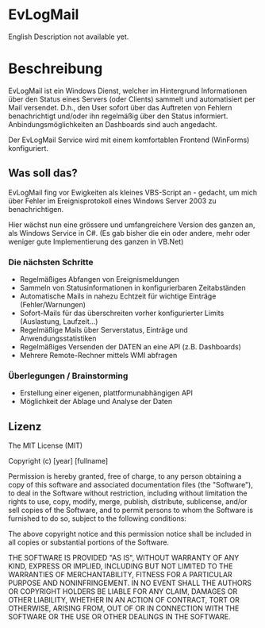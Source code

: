 EvLogMail
=========
English Description not available yet.
# Beschreibung
EvLogMail ist ein Windows Dienst, welcher im Hintergrund Informationen über den Status eines Servers (oder Clients) sammelt und automatisiert per Mail versendet.
D.h., den User sofort über das Auftreten von Fehlern benachrichtigt und/oder ihn regelmäßig über den Status informiert.
Anbindungsmöglichkeiten an Dashboards sind auch angedacht.

Der EvLogMail Service wird mit einem komfortablen Frontend (WinForms) konfiguriert.
## Was soll das?

EvLogMail fing vor Ewigkeiten als kleines VBS-Script an - gedacht, um mich über Fehler im Ereignisprotokoll eines Windows Server 2003 zu benachrichtigen.

Hier wächst nun eine grössere und umfangreichere Version des ganzen an, als Windows Service in C#.
(Es gab bisher die ein oder andere, mehr oder weniger gute Implementierung des ganzen in VB.Net)
### Die nächsten Schritte
* Regelmäßiges Abfangen von Ereignismeldungen
* Sammeln von Statusinformationen in konfigurierbaren Zeitabständen
* Automatische Mails in nahezu Echtzeit für wichtige Einträge (Fehler/Warnungen)
* Sofort-Mails für das überschreiten vorher konfigurierter Limits (Auslastung, Laufzeit...)
* Regelmäßige Mails über Serverstatus, Einträge und Anwendungsstatistiken
* Regelmäßiges Versenden der DATEN an eine API (z.B. Dashboards)
* Mehrere Remote-Rechner mittels WMI abfragen

### Überlegungen / Brainstorming
* Erstellung einer eigenen, plattformunabhängigen API
* Möglichkeit der Ablage und Analyse der Daten


## Lizenz
The MIT License (MIT)

Copyright (c) [year] [fullname]

Permission is hereby granted, free of charge, to any person obtaining a copy
of this software and associated documentation files (the "Software"), to deal
in the Software without restriction, including without limitation the rights
to use, copy, modify, merge, publish, distribute, sublicense, and/or sell
copies of the Software, and to permit persons to whom the Software is
furnished to do so, subject to the following conditions:

The above copyright notice and this permission notice shall be included in all
copies or substantial portions of the Software.

THE SOFTWARE IS PROVIDED "AS IS", WITHOUT WARRANTY OF ANY KIND, EXPRESS OR
IMPLIED, INCLUDING BUT NOT LIMITED TO THE WARRANTIES OF MERCHANTABILITY,
FITNESS FOR A PARTICULAR PURPOSE AND NONINFRINGEMENT. IN NO EVENT SHALL THE
AUTHORS OR COPYRIGHT HOLDERS BE LIABLE FOR ANY CLAIM, DAMAGES OR OTHER
LIABILITY, WHETHER IN AN ACTION OF CONTRACT, TORT OR OTHERWISE, ARISING FROM,
OUT OF OR IN CONNECTION WITH THE SOFTWARE OR THE USE OR OTHER DEALINGS IN THE
SOFTWARE.
